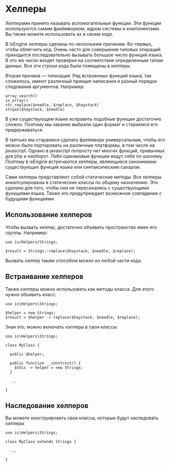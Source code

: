 # Хелперы

Хелперами принято называть вспомогательные функции. Эти функции используются самим фреймворком, ядром системы и компонентами. Вы также можете использовать их в своем коде.

В isEngine хелперы сделаны по нескольким причинам. Во-первых, чтобы облегчить код. Очень часто для совершения типовых операций приходится последовательно вызывать большое число функций языка. В это же число входят проверки на соответствие определенным типам данных. Все эти строки кода были помещены в хелперы. 

Вторая причина — типизация. Ряд встроенных функций языка, так сложилось, имеют различный принцип написания и разный порядок следования аргументов. Например:

    array_search()
    in_array()
    str_replace($needle, $replace, $haystack)
    strpos($haystack, $needle)

В уже существующем языке исправить подобные функции достаточно сложно. Поэтому мы заранее выбрали один формат и стараемся его придерживаться.

В третьих мы стараемся сделать фреймворк универсальным, чтобы его можно было портировать на различные платформы, в том числе на javascript. Однако в javascript попросту нет многих функций, привычных для php и наоборот. Либо одинаковые функции ведут себя по-разному. Поэтому в isEngine встречаются хелперы, являющиеся синонимами существующих функций языка или синтаксическим сахаром.

Сами хелперы представляют собой статические методы. Все хелперы инкапсулированы в статические классы по общему назначению. Это сделано для того, чтобы они не пересекались с существующими функциями языка. Также это предупреждает возможное совпадение с будущими функциями.

## Использование хелперов

Чтобы вызвать хелпер, достаточно объявить пространство имен его группы. Например:

    use is/Helpers/Strings;
    
    $result = Strings::replace($haystack, $needle, $replace);

Вызвать хэлпер таким способом можно из любой части кода.

## Встраивание хелперов

Также хэлперы можно использовать как методы класса. Для этого нужно объявить класс:

    use is\Helpers\Strings;
    
    $helper = new Strings;
    $result = $helper -> replace($haystack, $needle, $replace);

Зная это, можно включать хэлперы в свои классы:

    use is\Helpers\Strings;
    
    class MyClass {
      
      public $helper;
      
      public function __construct() {
        $this -> helper = new Strings;
      }
      
      ...
      
    }

## Наследование хелперов

Вы можете конструировать свои классы, которые будут наследовать хэлперы

    use is\Helpers\Strings;
    
    class MyClass extends Strings {
      
      ...
      
    }

